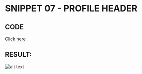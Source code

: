 # SNIPPET 07 - PROFILE HEADER
## CODE

[Click here](https://github.com/mauro-codes/tailwind-css-snippets/blob/master/snippet-07/snippet-07.html)

## RESULT:

![alt text](https://github.com/mauro-codes/tailwind-css-snippets/blob/master/snippet-07/snippet-07-result.png "Snippet 07 - Result")
